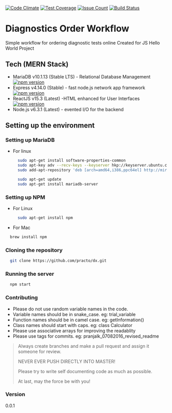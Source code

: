[![Code Climate](https://codeclimate.com/repos/57b5bca0bd7db802b6002d8b/badges/0f927d7b04e5a3a05d2b/gpa.svg)](https://codeclimate.com/repos/57b5bca0bd7db802b6002d8b/feed) [![Test Coverage](https://codeclimate.com/repos/57b5bca0bd7db802b6002d8b/badges/0f927d7b04e5a3a05d2b/coverage.svg)](https://codeclimate.com/repos/57b5bca0bd7db802b6002d8b/coverage) [![Issue Count](https://codeclimate.com/repos/57b5bca0bd7db802b6002d8b/badges/0f927d7b04e5a3a05d2b/issue_count.svg)](https://codeclimate.com/repos/57b5bca0bd7db802b6002d8b/feed) [![Build Status](https://travis-ci.org/pranjalk/dx.svg?branch=master)](https://travis-ci.org/pranjalk/dx)

# Diagnostics Order Workflow
Simple workflow for ordering diagnostic tests online
Created for JS Hello World Project

## Tech (MERN Stack)
  - MariaDB v10.1.13 (Stable LTS) - Relational Database Management [![npm version](https://badge.fury.io/js/mysql.svg)](https://badge.fury.io/js/mysql)
  - Express v4.14.0 (Stable) - fast node.js network app framework [![npm version](https://badge.fury.io/js/express.svg)](https://badge.fury.io/js/express)
  - ReactJS v15.3 (Latest) -HTML enhanced for User Interfaces [![npm version](https://badge.fury.io/js/react.svg)](https://badge.fury.io/js/react)
  - Node.js v6.3.1 (Latest) - evented I/O for the backend

## Setting up the environment

### Setting up MariaDB
  - For linux
  
    ```bash
      sudo apt-get install software-properties-common
      sudo apt-key adv --recv-keys --keyserver hkp://keyserver.ubuntu.com:80 0xcbcb082a1bb943db
      sudo add-apt-repository 'deb [arch=amd64,i386,ppc64el] http://mirror.fibergrid.in/mariadbrepo/10.1/ubuntu trusty main'
    ```
    ```bash
      sudo apt-get update
      sudo apt-get install mariadb-server
    ```  

### Setting up NPM
  - For Linux

    ```bash
      sudo apt-get install npm
    ```
  - For Mac

  ```bash
    brew install npm
  ```
  
### Cloning the repository
  
  ```bash
    git clone https://github.com/practo/dx.git
  ```
  
### Running the server
  
  ```bash
    npm start
  ```
  
### Contributing
- Please do not use random variable names in the code.
- Variable names should be in snake_case. eg: trial_variable
- Function names should be in camel case. eg: getInformation()
- Class names should start with caps. eg: class Calculator
- Please use associative arrays for improving the readablity
- Please use tags for commits. eg: pranjalk_07082016_revised_readme

> Always create branches and make a  pull request and assign it someone for review.
>
> NEVER EVER PUSH DIRECTLY INTO MASTER!
>
> Please try to write self documenting code as much as possible.
>
> At last, may the force be with you!

### Version
0.0.1
